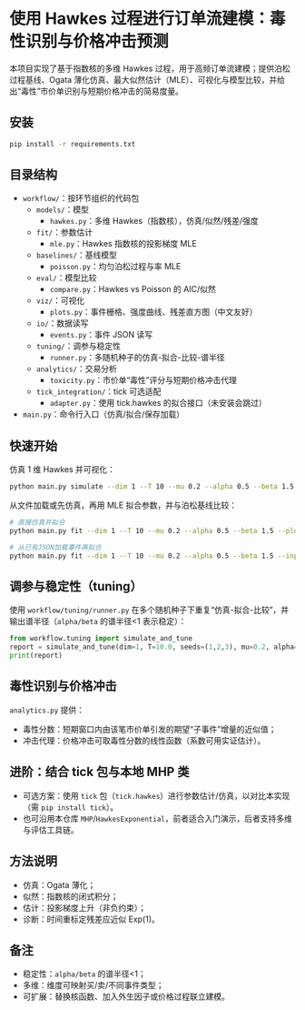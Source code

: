 # 使用 Hawkes 过程进行订单流建模：毒性识别与价格冲击预测

本项目实现了基于指数核的多维 Hawkes 过程，用于高频订单流建模；提供泊松过程基线、Ogata 薄化仿真、最大似然估计（MLE）、可视化与模型比较，并给出“毒性”市价单识别与短期价格冲击的简易度量。

## 安装

```bash
pip install -r requirements.txt
```

## 目录结构

- `workflow/`：按环节组织的代码包
  - `models/`：模型
    - `hawkes.py`：多维 Hawkes（指数核），仿真/似然/残差/强度
  - `fit/`：参数估计
    - `mle.py`：Hawkes 指数核的投影梯度 MLE
  - `baselines/`：基线模型
    - `poisson.py`：均匀泊松过程与率 MLE
  - `eval/`：模型比较
    - `compare.py`：Hawkes vs Poisson 的 AIC/似然
  - `viz/`：可视化
    - `plots.py`：事件栅格、强度曲线、残差直方图（中文友好）
  - `io/`：数据读写
    - `events.py`：事件 JSON 读写
  - `tuning/`：调参与稳定性
    - `runner.py`：多随机种子的仿真-拟合-比较-谱半径
  - `analytics/`：交易分析
    - `toxicity.py`：市价单“毒性”评分与短期价格冲击代理
  - `tick_integration/`：tick 可选适配
    - `adapter.py`：使用 tick.hawkes 的拟合接口（未安装会跳过）
- `main.py`：命令行入口（仿真/拟合/保存加载）

## 快速开始

仿真 1 维 Hawkes 并可视化：

```bash
python main.py simulate --dim 1 --T 10 --mu 0.2 --alpha 0.5 --beta 1.5 --plot --out data_sim.json
```

从文件加载或先仿真，再用 MLE 拟合参数，并与泊松基线比较：

```bash
# 直接仿真并拟合
python main.py fit --dim 1 --T 10 --mu 0.2 --alpha 0.5 --beta 1.5 --plot

# 从已有JSON加载事件再拟合
python main.py fit --dim 1 --T 10 --mu 0.2 --alpha 0.5 --beta 1.5 --input data_sim.json --plot
```

## 调参与稳定性（tuning）

使用 `workflow/tuning/runner.py` 在多个随机种子下重复“仿真-拟合-比较”，并输出谱半径（`alpha/beta` 的谱半径<1 表示稳定）：

```python
from workflow.tuning import simulate_and_tune
report = simulate_and_tune(dim=1, T=10.0, seeds=(1,2,3), mu=0.2, alpha=0.5, beta=1.5)
print(report)
```

## 毒性识别与价格冲击

`analytics.py` 提供：
- 毒性分数：短期窗口内由该笔市价单引发的期望“子事件”增量的近似值；
- 冲击代理：价格冲击可取毒性分数的线性函数（系数可用实证估计）。

## 进阶：结合 tick 包与本地 MHP 类

- 可选方案：使用 `tick` 包（`tick.hawkes`）进行参数估计/仿真，以对比本实现（需 `pip install tick`）。
- 也可沿用本仓库 `MHP`/`HawkesExponential`，前者适合入门演示，后者支持多维与评估工具链。

## 方法说明

- 仿真：Ogata 薄化；
- 似然：指数核的闭式积分；
- 估计：投影梯度上升（非负约束）；
- 诊断：时间重标定残差应近似 Exp(1)。

## 备注

- 稳定性：`alpha/beta` 的谱半径<1；
- 多维：维度可映射买/卖/不同事件类型；
- 可扩展：替换核函数、加入外生因子或价格过程联立建模。
